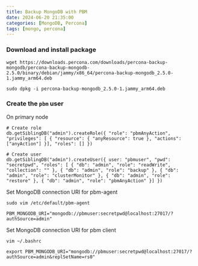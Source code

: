 ```yaml
---
title: Backup MongoDB with PBM
date: 2024-06-20 21:35:00
categories: [MongoDB, Percona]
tags: [mongo, percona]
---
```


### Download and install package

```console
wget https://downloads.percona.com/downloads/percona-backup-mongodb/percona-backup-mongodb-2.5.0/binary/debian/jammy/x86_64/percona-backup-mongodb_2.5.0-1.jammy_arm64.deb

sudo dpkg -i percona-backup-mongodb_2.5.0-1.jammy_arm64.deb 
```

### Create the `pbm` user

On primary node

```console
# Create role 
db.getSiblingDB("admin").createRole({ "role": "pbmAnyAction", "privileges": [ { "resource": { "anyResource": true }, "actions": ["anyAction"] }], "roles": [] })

# Create user
db.getSiblingDB("admin").createUser({ user: "pbmuser", "pwd": "secretpwd", "roles": [ { "db": "admin", "role": "readWrite", "collection": "" }, { "db": "admin", "role": "backup" }, { "db": "admin", "role": "clusterMonitor" }, { "db": "admin", "role": "restore" }, { "db": "admin", "role": "pbmAnyAction" }] })
```

Set MongoDB connection URI for pbm-agent

```console
sudo vim /etc/default/pbm-agent

PBM_MONGODB_URI="mongodb://pbmuser:secretpwd@localhost:27017/?authSource=admin"
```

Set MongoDB connection URI for pbm client

```console
vim ~/.bashrc

export PBM_MONGODB_URI="mongodb://pbmuser:secretpwd@localhost:27017/?authSource=admin&replSetName=rs0"
```